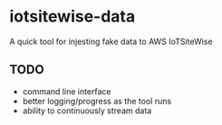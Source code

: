# iotsitewise-data

A quick tool for injesting fake data to AWS IoTSiteWise

## TODO

- command line interface
- better logging/progress as the tool runs
- ability to continuously stream data